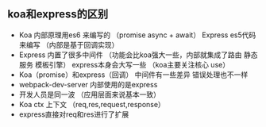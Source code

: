 ## koa和express的区别
- Koa 内部原理用es6 来编写的 （promise async + await）  Express es5代码来编写 （内部是基于回调实现）
- Express 内置了很多中间件 （功能会比koa强大一些，内部就集成了路由 静态服务 模板引擎） express本身会大写一些 （koa主要关注核心 use）
- Koa（promise）和express（回调） 中间件有一些差异 错误处理也不一样
- webpack-dev-server 内部使用的是express
- 开发人员是同一波 （应用层面来说基本一致）
- Koa  ctx 上下文 （req,res,request,response）
- express直接对req和res进行了扩展